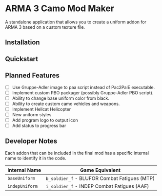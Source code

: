 # ARMA 3 Camo Mod Maker

A standalone application that allows you to create a uniform addon for ARMA 3 based on a custom texture file.

## Installation

## Quickstart

## Planned Features
- [ ] Use Gruppe-Adler image to paa script instead of Pac2PalE executable.
- [ ] Implement custom PBO packager (possibly Gruppe-Adler PBO script).
- [ ] Ability to change base uniform color from black.
- [ ] Ability to create custom camo vehicles and weapons.
- [ ] Implement Hellcat Helicopter
- [ ] New uniform styles
- [ ] Add program logo to output icon
- [ ] Add status to progress bar

## Developer Notes
Each addon that can be included in the final mod has a specific internal name to identify it in the code.

| Internal Name   | Game Equivalent                                   |
|-----------------|---------------------------------------------------|
| `baseUniform`   | `b_soldier_f` - BLUFOR Combat Fatigues (MTP)      |
| `indepUniform`  | `i_soldier_f` - INDEP Combat Fatigues (AAF)       |
